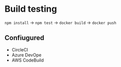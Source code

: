 # Build testing 
`npm install` -> `npm test` -> `docker build` -> `docker push`

## Confiugured
- CircleCI
- Azure DevOpe
- AWS CodeBuild
